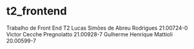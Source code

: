 # t2_frontend
Trabalho de Front End T2 
Lucas Simões de Abreu Rodrigues 21.00724-0 
Victor Cecche Pregnolatto 21.00928-7
Gulherme Henrique Mattioli 20.00599-7

